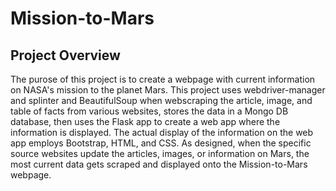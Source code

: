 # Mission-to-Mars

## Project Overview

The purose of this project is to create a webpage with current information on NASA's mission to the planet Mars.  This project uses webdriver-manager and splinter and BeautifulSoup when webscraping the article, image, and table of facts from various websites, stores the data in a Mongo DB database, then uses the Flask app to create a web app where the information is displayed.  The actual display of the information on the web app employs Bootstrap, HTML, and CSS.  As designed, when the specific source websites update the articles, images, or information on Mars, the most current data gets scraped and displayed onto the Mission-to-Mars webpage.